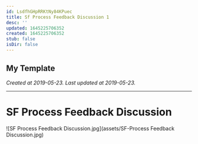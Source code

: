 ```yaml
---
id: LsdfhGHpRRKtNy84KPuec
title: Sf Process Feedback Discussion 1
desc: ''
updated: 1645225706352
created: 1645225706352
stub: false
isDir: false
---
```

My Template
---

_Created at 2019-05-23._
_Last updated at 2019-05-23._




---

# SF Process Feedback Discussion


![SF Process Feedback Discussion.jpg](assets/SF-Process Feedback Discussion.jpg)

